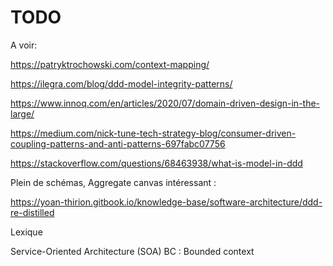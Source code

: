 # TODO


A voir:

https://patryktrochowski.com/context-mapping/

https://ilegra.com/blog/ddd-model-integrity-patterns/

https://www.innoq.com/en/articles/2020/07/domain-driven-design-in-the-large/

https://medium.com/nick-tune-tech-strategy-blog/consumer-driven-coupling-patterns-and-anti-patterns-697fabc07756

https://stackoverflow.com/questions/68463938/what-is-model-in-ddd


Plein de schémas, Aggregate canvas intéressant :

https://yoan-thirion.gitbook.io/knowledge-base/software-architecture/ddd-re-distilled


Lexique

Service-Oriented Architecture (SOA) 
BC : Bounded context
